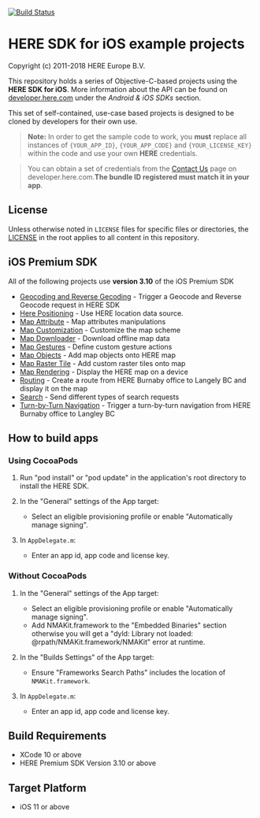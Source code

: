 [![Build Status](https://travis-ci.org/heremaps/here-ios-sdk-examples.svg?branch=master)](https://travis-ci.org/heremaps/here-ios-sdk-examples)

# HERE SDK for iOS example projects

Copyright (c) 2011-2018 HERE Europe B.V.

This repository holds a series of Objective-C-based projects using the **HERE SDK for iOS**. More information about the API can be found on [developer.here.com](https://developer.here.com/develop/mobile-sdks) under the *Android & iOS SDKs* section.

This set of self-contained, use-case based projects is designed to be cloned by developers for their own use.

> **Note:** In order to get the sample code to work, you **must** replace all instances of `{YOUR_APP_ID}`, `{YOUR_APP_CODE}` and `{YOUR_LICENSE_KEY}` within the code and use your own **HERE** credentials.

> You can obtain a set of credentials from the [Contact Us](https://developer.here.com/contact-us) page on developer.here.com.**The bundle ID registered must match it in your app**.

## License

Unless otherwise noted in `LICENSE` files for specific files or directories, the [LICENSE](LICENSE) in the root applies to all content in this repository.

## iOS Premium SDK

All of the following projects use **version 3.10** of the iOS Premium SDK

* [Geocoding and Reverse Gecoding](geocoder-and-reverse-geocoder-ios) - Trigger a Geocode and Reverse Geocode request in HERE SDK
* [Here Positioning](here-positioning-ios) - Use HERE location data source.
* [Map Attribute](map-attribute-ios) - Map attributes manipulations
* [Map Customization](map-customization-ios) - Customize the map scheme
* [Map Downloader](map-downloader-ios) - Download offline map data
* [Map Gestures](map-gestures-ios) - Define custom gesture actions
* [Map Objects](map-objects-ios) - Add map objects onto HERE map
* [Map Raster Tile](map-raster-tile) - Add custom raster tiles onto map
* [Map Rendering](map-rendering-ios) - Display the HERE map on a device
* [Routing](routing-ios) - Create a route from HERE Burnaby office to Langely BC and display it on the map
* [Search](search-ios) - Send different types of search requests
* [Turn-by-Turn Navigation](turn-by-turn-navigation-ios) - Trigger a turn-by-turn navigation from HERE Burnaby office to Langley BC

## How to build apps 

### Using CocoaPods

1. Run "pod install" or "pod update" in the application's root directory to install
   the HERE SDK.

2. In the "General" settings of the App target:
    - Select an eligible provisioning profile or enable "Automatically
      manage signing".

3. In `AppDelegate.m`:
    - Enter an app id, app code and license key.

### Without CocoaPods

1. In the "General" settings of the App target:
    - Select an eligible provisioning profile or enable "Automatically
      manage signing".
    - Add NMAKit.framework to the "Embedded Binaries" section otherwise you
      will get a "dyld: Library not loaded: @rpath/NMAKit.framework/NMAKit"
      error at runtime.
 
2. In the "Builds Settings" of the App target:
    - Ensure "Frameworks Search Paths" includes the location of
      `NMAKit.framework`.
 
3. In `AppDelegate.m`:
    - Enter an app id, app code and license key.

## Build Requirements
 
* XCode 10 or above
* HERE Premium SDK Version 3.10 or above

## Target Platform
 
* iOS 11 or above
